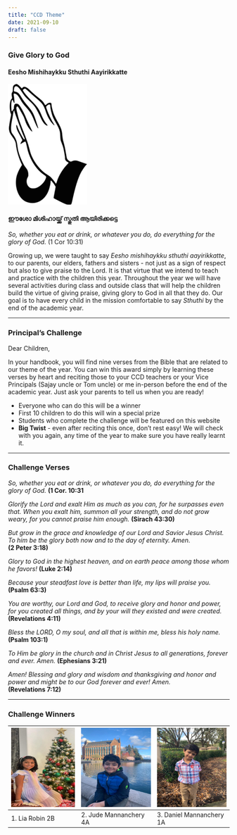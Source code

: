 ```yaml
---
title: "CCD Theme"
date: 2021-09-10
draft: false
---
```


### **Give Glory to God**

#### Eesho Mishihaykku Sthuthi Aayirikkatte

<img src="/img/sthuthi.jpg" width="180" width="100%" height="auto">
<p></p>

#### ഈശോ മിശിഹായ്ക്ക് സ്തുതി ആയിരിക്കട്ടെ

*So, whether you eat or drink, or whatever you do, do everything for the glory of God.* (1 Cor 10:31)

Growing up, we were taught to say *Eesho mishihaykku sthuthi aayirikkatte*, to our parents, our elders, fathers and sisters - not just as a sign of respect but also to give praise to the Lord. It is that virtue that we intend to teach and practice with the children this year. Throughout the year we will have several activities during class and outside class that will help the children build the virtue of giving praise, giving glory to God in all that they do. Our goal is to have every child in the mission comfortable to say *Sthuthi* by the end of the academic year.

---
###  Principal’s Challenge

Dear Children,

In your handbook, you will find nine verses from the Bible that are related to our theme of the year. You can win this award simply by learning these verses by heart and reciting those to your CCD teachers or your Vice Principals (Sajay uncle or Tom uncle) or me in-person before the end of the academic year. Just ask your parents to tell us when you are ready!
 
* Everyone who can do this will be a winner
* First 10 children to do this will win a special prize
* Students who complete the challenge will be featured on this website
* **Big Twist** - even after reciting this once, don’t rest easy! We will check with you again, any time of the year to make sure you have really learnt it. 

---

### Challenge Verses

*So, whether you eat or drink, or whatever you do, do everything for the glory of God.*
**(1 Cor. 10:31**

*Glorify the Lord and exalt Him as much as you can, for he surpasses even that.*
*When you exalt him, summon all your strength, and do not grow weary, for you cannot praise him enough.*
**(Sirach 43:30)**

*But grow in the grace and knowledge of our Lord and Savior Jesus Christ. To him be the glory both now and to the day of eternity. Amen.*  
**(2 Peter 3:18)**

*Glory to God in the highest heaven,*
*and on earth peace among those whom he favors!*
**(Luke 2:14)**

*Because your steadfast love is better than life, my lips will praise you.*
**(Psalm 63:3)**

*You are worthy, our Lord and God, to receive glory and honor and power,*
*for you created all things, and by your will they existed and were created.*
**(Revelations 4:11)**

*Bless the LORD, O my soul, and all that is within me, bless his holy name.*
**(Psalm 103:1)**

*To Him be glory in the church and in Christ Jesus to all generations, forever and ever. Amen.*
**(Ephesians 3:21)**

*Amen! Blessing and glory and wisdom and thanksgiving and honor and power and might be to our God forever and ever! Amen.*  
**(Revelations 7:12)**

---

### Challenge Winners

| <img src="/img/PrincipleChallengeWinners/IMG-20240104-WA0004.jpg" width="180" width="100%" height="180"> |<img src="/img/PrincipleChallengeWinners/IMG-20240121-WA0010.jpg" width="180" width="100%" height="180">|<img src="/img/PrincipleChallengeWinners/IMG-20240121-WA0011.jpg" width="180" width="100%" height="180"> |
| ------------- | ------------- | ------------- |
| 1. Lia Robin 2B  |  2. Jude Mannanchery 4A  |  3. Daniel Mannanchery 1A |
